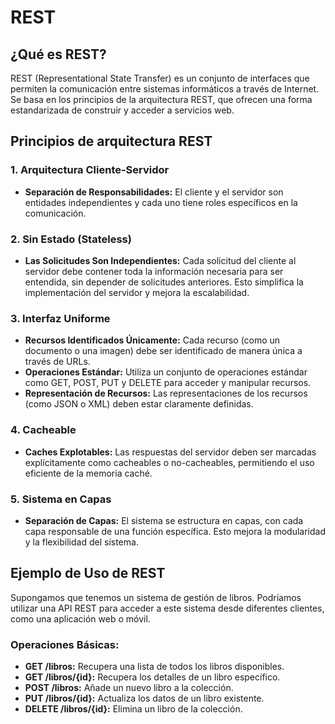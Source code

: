 # REST

## ¿Qué es REST?

REST (Representational State Transfer) es un conjunto de interfaces que permiten la comunicación entre sistemas informáticos a través de Internet. Se basa en los principios de la arquitectura REST, que ofrecen una forma estandarizada de construir y acceder a servicios web.

## Principios de arquitectura REST

### 1. Arquitectura Cliente-Servidor

- **Separación de Responsabilidades:** El cliente y el servidor son entidades independientes y cada uno tiene roles específicos en la comunicación.

### 2. Sin Estado (Stateless)

- **Las Solicitudes Son Independientes:** Cada solicitud del cliente al servidor debe contener toda la información necesaria para ser entendida, sin depender de solicitudes anteriores. Esto simplifica la implementación del servidor y mejora la escalabilidad.

### 3. Interfaz Uniforme

- **Recursos Identificados Únicamente:** Cada recurso (como un documento o una imagen) debe ser identificado de manera única a través de URLs.
- **Operaciones Estándar:** Utiliza un conjunto de operaciones estándar como GET, POST, PUT y DELETE para acceder y manipular recursos.
- **Representación de Recursos:** Las representaciones de los recursos (como JSON o XML) deben estar claramente definidas.

### 4. Cacheable

- **Caches Explotables:** Las respuestas del servidor deben ser marcadas explícitamente como cacheables o no-cacheables, permitiendo el uso eficiente de la memoria caché.

### 5. Sistema en Capas

- **Separación de Capas:** El sistema se estructura en capas, con cada capa responsable de una función específica. Esto mejora la modularidad y la flexibilidad del sistema.

## Ejemplo de Uso de REST

Supongamos que tenemos un sistema de gestión de libros. Podríamos utilizar una API REST para acceder a este sistema desde diferentes clientes, como una aplicación web o móvil.

### Operaciones Básicas:

- **GET /libros:** Recupera una lista de todos los libros disponibles.
- **GET /libros/{id}:** Recupera los detalles de un libro específico.
- **POST /libros:** Añade un nuevo libro a la colección.
- **PUT /libros/{id}:** Actualiza los datos de un libro existente.
- **DELETE /libros/{id}:** Elimina un libro de la colección.
